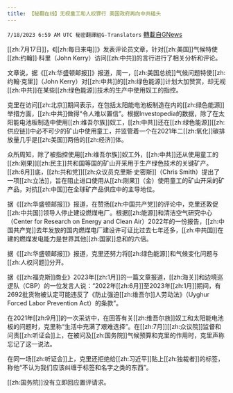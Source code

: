 ```yaml
---
title: 【秘翻在线】无视童工和人权罪行 美国政府再向中共磕头
---
```

`7/18/2023 6:59 AM UTC 秘密翻譯組G-Translators` [轉載自GNews](https://gnews.org/articles/1468204)

[[zh:7月17日]]，《[[zh:每日来电]]》发表评论员文章，针对[[zh:美国]]气候特使[[zh:约翰]]·科里（John Kerry）访问[[zh:中共]]的言行进行了相关分析和评论。

文章说，据《[[zh:华盛顿邮报]]》报道，周一，[[zh:美国总统]]气候问题特使[[zh:约翰·克里]]（John Kerry）对[[zh:中共]]的[[zh:绿色能源]]计划大加赞赏，却无视[[zh:中共]]在某些[[zh:绿色能源]]技术的生产中使用奴工的指控。

克里在访问[[zh:北京]]期间表示，在包括太阳能电池板制造在内的[[zh:绿色能源]]举措方面，[[zh:中共]]做得“令人难以置信”。根据Investopedia的数据，除了在太阳能电池板制造中使用[[zh:维吾尔族]]奴工，[[zh:中共]]还在[[zh:绿色能源]][[zh:供应链]]中必不可少的矿山中使用童工，并监管着一个在2021年二[[zh:氧化]]碳排放量几乎是[[zh:美国]]两倍的[[zh:经济]]体。

众所周知，除了被指控使用[[zh:维吾尔族]]奴工外，[[zh:中共]]还从使用童工的[[zh:刚果]][[zh:民主]]共和国等国的矿山开采用于生产绿色技术的关键矿产。[[zh:6月]]底，[[zh:共和党]][[zh:众议员克里斯·史密斯]]（Chris Smith）提出了一项[[zh:立法]]，旨在阻止进口使用从[[zh:刚果]]（金）使用童工的矿山开采的矿产品，对抗[[zh:中国]]在全球矿产品供应中的主导地位。

据《[[zh:华盛顿邮报]]》报道，在赞扬[[zh:中国共产党]]的评论中，克里还敦促[[zh:中共国]]领导人停止建设燃煤电厂。根据[[zh:能源]]和清洁空气研究中心（Center for Research on Energy and Clean Air）2022年的一份报告，[[zh:中国共产党]]去年发放的国内燃煤电厂建设许可证比过去七年还多，[[zh:中共国]]在建的燃煤发电能力是世界其他[[zh:国家]]总和的六倍。

据《[[zh:华盛顿邮报]]》报道，克里还努力将[[zh:绿色能源]]和气候变化问题与[[zh:人权问题]]分开。

据《[[zh:福克斯]]商业》2023年[[zh:1月]]的一篇文章报道，[[zh:海关]]和边境巡逻队（CBP）的一位发言人说：“2022年[[zh:6月]]至2023年[[zh:1月]]期间，有2692批货物被认定可能违反了《防止强迫[[zh:维吾尔]]人劳动法》（Uyghur Forced Labor Prevention Act）的条款”。

在2021年[[zh:9月]]的一次采访中，在回答有关[[zh:维吾尔族]]奴工和太阳能电池板的问题时，克里称“生活中充满了艰难选择”。在[[zh:7月]][[zh:众议院]]监督和问责[[zh:听证会]]上，在被问及[[zh:国务院]]气候预算和克里的作用时，克里声称忘记了这一说法。

在同一场[[zh:听证会]]上，克里还拒绝给[[zh:习近平]]贴上[[zh:独裁者]]的标签，称他“不认为我们应该纠缠于标签和名字之类的东西”。

[[zh:国务院]]没有立即回应置评请求。

